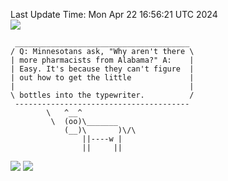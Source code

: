 Last Update Time: 
Mon Apr 22 16:56:21 UTC 2024
<br>![](https://img.shields.io/badge/%E5%A4%A7%E5%AE%B6-%E5%AE%89%E5%AE%89-green)<br>
```
 _______________________________________
/ Q: Minnesotans ask, "Why aren't there \
| more pharmacists from Alabama?" A:    |
| Easy. It's because they can't figure  |
| out how to get the little             |
|                                       |
\ bottles into the typewriter.          /
 ---------------------------------------
        \   ^__^
         \  (oo)\_______
            (__)\       )\/\
                ||----w |
                ||     ||
```
![](https://github-readme-stats.vercel.app/api?username=chenlitw)
![](https://github-readme-stats.vercel.app/api/top-langs/?username=chenlitw)

